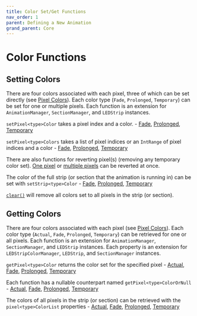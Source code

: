 ```yaml
---
title: Color Set/Get Functions
nav_order: 1
parent: Defining a New Animation
grand_parent: Core
---
```


# Color Functions

## Setting Colors

There are four colors associated with each pixel, three of which can be set directly (see [Pixel Colors](/core/pixel-colors)).
Each color type (`Fade`, `Prolonged`, `Temporary`) can be set for one or multiple pixels.
Each function is an extension for `AnimationManager`, `SectionManager`, and `LEDStrip` instances.

`setPixel<type>Color` takes a pixel index and a color. - [Fade](https://animatedledstrip.github.io/AnimatedLEDStrip/animatedledstrip-core/animatedledstrip.leds.colormanagement/set-pixel-fade-color.html), [Prolonged](https://animatedledstrip.github.io/AnimatedLEDStrip/animatedledstrip-core/animatedledstrip.leds.colormanagement/set-pixel-prolonged-color.html), [Temporary](https://animatedledstrip.github.io/AnimatedLEDStrip/animatedledstrip-core/animatedledstrip.leds.colormanagement/set-pixel-temporary-color.html)

`setPixel<type>Colors` takes a list of pixel indices or an `IntRange` of pixel indices and a color - [Fade](https://animatedledstrip.github.io/AnimatedLEDStrip/animatedledstrip-core/animatedledstrip.leds.colormanagement/set-pixel-fade-colors.html), [Prolonged](https://animatedledstrip.github.io/AnimatedLEDStrip/animatedledstrip-core/animatedledstrip.leds.colormanagement/set-pixel-prolonged-colors.html), [Temporary](https://animatedledstrip.github.io/AnimatedLEDStrip/animatedledstrip-core/animatedledstrip.leds.colormanagement/set-pixel-temporary-colors.html)

There are also functions for reverting pixel(s) (removing any temporary color set).
[One pixel](https://animatedledstrip.github.io/AnimatedLEDStrip/animatedledstrip-core/animatedledstrip.leds.colormanagement/revert-pixel.html) or [multiple pixels](https://animatedledstrip.github.io/AnimatedLEDStrip/animatedledstrip-core/animatedledstrip.leds.colormanagement/revert-pixels.html) can be reverted at once.

The color of the full strip (or section that the animation is running in) can be set with `setStrip<type>Color` - [Fade](https://animatedledstrip.github.io/AnimatedLEDStrip/animatedledstrip-core/animatedledstrip.leds.colormanagement/set-strip-fade-color.html), [Prolonged](https://animatedledstrip.github.io/AnimatedLEDStrip/animatedledstrip-core/animatedledstrip.leds.colormanagement/set-strip-prolonged-color.html), [Temporary](https://animatedledstrip.github.io/AnimatedLEDStrip/animatedledstrip-core/animatedledstrip.leds.colormanagement/set-strip-temporary-color.html)

[`clear()`](https://animatedledstrip.github.io/AnimatedLEDStrip/animatedledstrip-core/animatedledstrip.leds.colormanagement/clear.html) will remove all colors set to all pixels in the strip (or section).

## Getting Colors

There are four colors associated with each pixel (see [Pixel Colors](/core/pixel-colors)).
Each color type (`Actual`, `Fade`, `Prolonged`, `Temporary`) can be retrieved for one or all pixels.
Each function is an extension for `AnimationManager`, `SectionManager`, and `LEDStrip` instances.
Each property is an extension for `LEDStripColorManager`, `LEDStrip`, and `SectionManager` instances.

`getPixel<type>Color` returns the color set for the specified pixel - [Actual](https://animatedledstrip.github.io/AnimatedLEDStrip/animatedledstrip-core/animatedledstrip.leds.colormanagement/get-pixel-actual-color.html), [Fade](https://animatedledstrip.github.io/AnimatedLEDStrip/animatedledstrip-core/animatedledstrip.leds.colormanagement/get-pixel-fade-color.html), [Prolonged](https://animatedledstrip.github.io/AnimatedLEDStrip/animatedledstrip-core/animatedledstrip.leds.colormanagement/get-pixel-prolonged-color.html), [Temporary](https://animatedledstrip.github.io/AnimatedLEDStrip/animatedledstrip-core/animatedledstrip.leds.colormanagement/get-pixel-temporary-color.html)

Each function has a nullable counterpart named `getPixel<type>ColorOrNull` - [Actual](https://animatedledstrip.github.io/AnimatedLEDStrip/animatedledstrip-core/animatedledstrip.leds.colormanagement/get-pixel-actual-color-or-null.html), [Fade](https://animatedledstrip.github.io/AnimatedLEDStrip/animatedledstrip-core/animatedledstrip.leds.colormanagement/get-pixel-fade-color-or-null.html), [Prolonged](https://animatedledstrip.github.io/AnimatedLEDStrip/animatedledstrip-core/animatedledstrip.leds.colormanagement/get-pixel-prolonged-color-or-null.html), [Temporary](https://animatedledstrip.github.io/AnimatedLEDStrip/animatedledstrip-core/animatedledstrip.leds.colormanagement/get-pixel-temporary-color-or-null.html)

The colors of all pixels in the strip (or section) can be retrieved with the `pixel<type>ColorList` properties - [Actual](https://animatedledstrip.github.io/AnimatedLEDStrip/animatedledstrip-core/animatedledstrip.leds.colormanagement/pixel-actual-color-list.html), [Fade](https://animatedledstrip.github.io/AnimatedLEDStrip/animatedledstrip-core/animatedledstrip.leds.colormanagement/pixel-fade-color-list.html), [Prolonged](https://animatedledstrip.github.io/AnimatedLEDStrip/animatedledstrip-core/animatedledstrip.leds.colormanagement/pixel-prolonged-color-list.html), [Temporary](https://animatedledstrip.github.io/AnimatedLEDStrip/animatedledstrip-core/animatedledstrip.leds.colormanagement/pixel-temporary-color-list.html)
